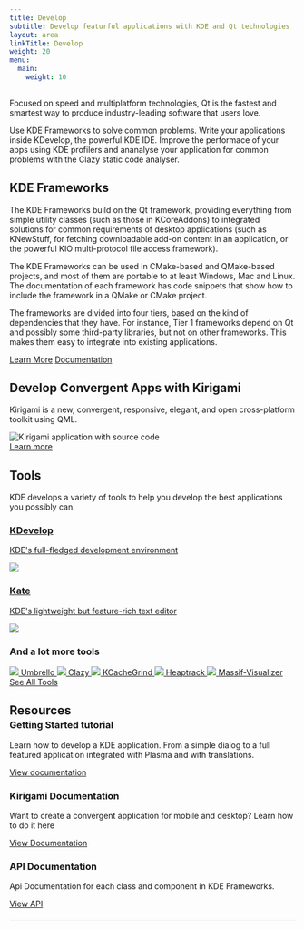 ```yaml
---
title: Develop
subtitle: Develop featurful applications with KDE and Qt technologies
layout: area
linkTitle: Develop
weight: 20
menu:
  main:
    weight: 10
---
```


<section class="container">
  <div style="max-width: 800px" class="mx-auto">
    <p>
      Focused on speed and multiplatform technologies, Qt is the fastest and smartest
      way to produce industry-leading software that users love.
    </p>
    <p>
      Use KDE Frameworks to solve common problems. Write your applications inside
      KDevelop, the powerful KDE IDE. Improve the performace of your apps using 
      KDE profilers and ananalyse your application for common problems with the
      Clazy static code analyser.
    </p>
  </div>
</section>

<section>
  <div class="container">
    <h2 class="text-center">KDE Frameworks</h2>
    <p>
      The KDE Frameworks build on the Qt framework, providing everything from
      simple utility classes (such as those in KCoreAddons) to integrated
      solutions for common requirements of desktop applications (such as
      KNewStuff, for fetching downloadable add-on content in an application,
      or the powerful KIO multi-protocol file access framework).
    <p>
    <p>
      The KDE Frameworks can be used in CMake-based and QMake-based projects,
      and most of them are portable to at least Windows, Mac and Linux. The
      documentation of each framework has code snippets that show how to
      include the framework in a QMake or CMake project.
    </p>
    <p>
      The frameworks are divided into four tiers, based on the kind of
      dependencies that they have. For instance, Tier 1 frameworks depend
      on Qt and possibly some third-party libraries, but not on other
      frameworks. This makes them easy to integrate into existing
      applications.
    </p>
    <div class="d-flex justify-content-center">
      <a href="/product/framework" class="button learn-more ml-2 mr-2">Learn More</a>
      <a href="https://api.kde.org/frameworks/" class="ml-2 mr-2 button learn-more">Documentation</a>
    </div>
  </div>
</section>

<section id="kirigami">
  <div class="text-center pl-5 pr-5 img-fluid container">
    <h2>Develop Convergent Apps with Kirigami</h2>
    <p>Kirigami is a new, convergent, responsive, elegant, and open cross-platform toolkit using QML.</p>
    <div class="laptop-with-overlay text-center">
      <img class="laptop img-fluid mb-3" src="https://kde.org/content/plasma-desktop/laptop.png" alt="">
      <div class="laptop-overlay">
        <img class="img-fluid mb-3" src="/develop/kirigami_code_view.png" alt="Kirigami application with source code" />
      </div>
    </div>
    <a class="learn-more" href="https://kde.org/products/kirigami/">Learn more</a>
  </div>
</section>

<section>
  <div class="container text-center">
    <h2>Tools</h2> 
    <p>KDE develops a variety of tools to help you develop the best applications you possibly can.</p>
    <div class="tools">
      <a class="tool" href="https://kdevelop.org">
        <div>
          <h3>KDevelop</h3>
          <p>KDE's full-fledged development environment</p>
        </div>
        <div>
          <img class="img-fluid" src="https://kde.org/applications/icons/org.kde.kdevelop.svg">
        </div>
      </a>
      <a class="tool" href="https://kate-editor.org">
        <div>
          <h3>Kate</h3>
          <p>KDE's lightweight but feature-rich text editor</p>
        </div>
        <div>
          <img class="img-fluid" src="https://kde.org/applications/icons/org.kde.kate.svg">
        </div>
      </a>
    </div>
    <div class="tool flex-column  mt-5">
      <h3>And a lot more tools</h3>
      <div class="more-apps">
        <a href="https://umbrello.kde.org">
          <img src="https://kde.org/applications/icons/org.kde.umbrello.svg" />
          Umbrello
        </a>
        <a href="https://kde.org/applications/development/org.kde.clazy">
          <img src="https://kde.org/applications/icons/org.kde.clazy.svg" />
          Clazy
        </a>
        <a href="https://kde.org/applications/development/org.kde.kcachegrind">
          <img src="https://kde.org/applications/icons/org.kde.kcachegrind.svg" />
          KCacheGrind
        </a>
        <a href="https://kde.org/applications/development/org.kde.heaptrack">
          <img src="https://kde.org/applications/icons/org.kde.heaptrack.svg" />
          Heaptrack
        </a>
        <a href="https://kde.org/applications/development/org.kde.massif-visualizer">
          <img src="https://kde.org/applications/icons/org.kde.massif-visualizer.svg" />
          Massif-Visualizer
        </a>
      </div>
      <a href="/applications/development" class="learn-more mt-3">See All Tools</a>
    </div>
  </div>
</section>

<section>
  <div class="container">
    <h2 style="margin-bottom: -20px;">Resources</h2>
    <div class="row bottomAlignRow" style="border-bottom: solid 1px #EEE; padding-bottom: 20px;">
      <div class="col-sm">
        <h3>Getting Started tutorial</h3>
        <p>
          Learn how to develop a KDE application. From a simple dialog to a full featured application
          integrated with Plasma and with translations.
        </p>
        <a href="/docs/" class="learn-more button">View documentation</a>
      </div>
      <div class="col-sm">
        <h3>Kirigami Documentation</h3>
        <p>
          Want to create a convergent application for mobile and desktop? Learn how to do it here
        </p>
        <a href="/kirigami" class="learn-more button">View Documentation</a>
      </div>
      <div class="col-sm">
        <h3>API Documentation</h3>
        <p>
          Api Documentation for each class and component in KDE Frameworks.
        </p>
        <a href="https://api.kde.org" class="learn-more button">View API</a>
      </div>
    </div>
  </div>
</section>
